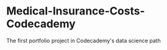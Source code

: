 # Medical-Insurance-Costs-Codecademy
 The first portfolio project in Codecademy's data science path

